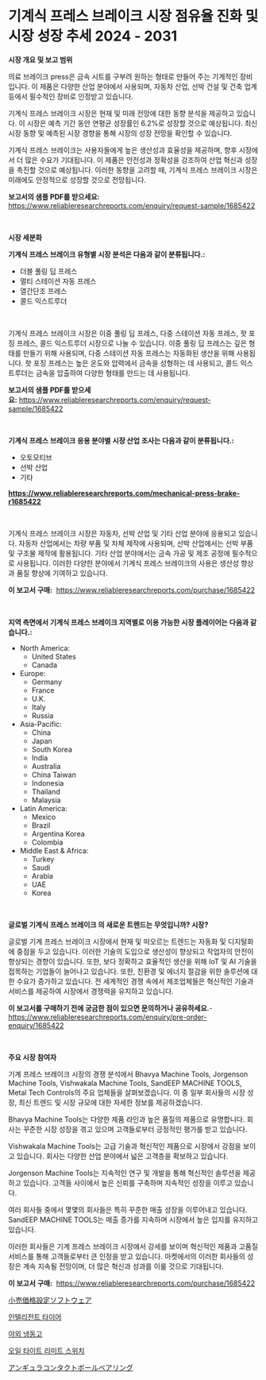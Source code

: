 <p><h1>기계식 프레스 브레이크 시장 점유율 진화 및 시장 성장 추세 2024 - 2031</h1></p><p><strong>시장 개요 및 보고 범위</strong></p>
<p><p>의료 브레이크 press은 금속 시트를 구부려 원하는 형태로 만들어 주는 기계적인 장비입니다. 이 제품은 다양한 산업 분야에서 사용되며, 자동차 산업, 선박 건설 및 건축 업계 등에서 필수적인 장비로 인정받고 있습니다.</p><p>기계식 프레스 브레이크 시장은 현재 및 미래 전망에 대한 동향 분석을 제공하고 있습니다. 이 시장은 예측 기간 동안 연평균 성장률인 6.2%로 성장할 것으로 예상됩니다. 최신 시장 동향 및 예측된 시장 경향을 통해 시장의 성장 전망을 확인할 수 있습니다.</p><p>기계식 프레스 브레이크는 사용자들에게 높은 생산성과 효율성을 제공하며, 향후 시장에서 더 많은 수요가 기대됩니다. 이 제품은 안전성과 정확성을 강조하여 산업 혁신과 성장을 촉진할 것으로 예상됩니다. 이러한 동향을 고려할 때, 기계식 프레스 브레이크 시장은 미래에도 안정적으로 성장할 것으로 전망됩니다.</p></p>
<p><strong>보고서의 샘플 PDF를 받으세요:</strong> <a href="https://www.reliableresearchreports.com/enquiry/request-sample/1685422">https://www.reliableresearchreports.com/enquiry/request-sample/1685422</a></p>
<p>&nbsp;</p>
<p><strong>시장 세분화</strong></p>
<p><strong>기계식 프레스 브레이크 유형별 시장 분석은 다음과 같이 분류됩니다.:</strong></p>
<p><ul><li>더블 풀링 딥 프레스</li><li>멀티 스테이션 자동 프레스</li><li>열간단조 프레스</li><li>콜드 익스트루더</li></ul></p>
<p>&nbsp;</p>
<p><p>기계식 프레스 브레이크 시장은 이중 풀링 딥 프레스, 다중 스테이션 자동 프레스, 핫 포징 프레스, 콜드 익스트루더 시장으로 나눌 수 있습니다. 이중 풀링 딥 프레스는 깊은 형태를 만들기 위해 사용되며, 다중 스테이션 자동 프레스는 자동화된 생산을 위해 사용됩니다. 핫 포징 프레스는 높은 온도와 압력에서 금속을 성형하는 데 사용되고, 콜드 익스트루더는 금속을 압출하여 다양한 형태를 만드는 데 사용됩니다.</p></p>
<p><strong>보고서의 샘플 PDF를 받으세요:</strong>&nbsp;<a href="https://www.reliableresearchreports.com/enquiry/request-sample/1685422">https://www.reliableresearchreports.com/enquiry/request-sample/1685422</a></p>
<p>&nbsp;</p>
<p><strong> 기계식 프레스 브레이크 응용 분야별 시장 산업 조사는 다음과 같이 분류됩니다.:</strong></p>
<p><ul><li>오토모티브</li><li>선박 산업</li><li>기타</li></ul></p>
<p><strong><a href="https://www.reliableresearchreports.com/mechanical-press-brake-r1685422">https://www.reliableresearchreports.com/mechanical-press-brake-r1685422</a></strong></p>
<p>&nbsp;</p>
<p><p>기계식 프레스 브레이크 시장은 자동차, 선박 산업 및 기타 산업 분야에 응용되고 있습니다. 자동차 산업에서는 차량 부품 및 차체 제작에 사용되며, 선박 산업에서는 선박 부품 및 구조물 제작에 활용됩니다. 기타 산업 분야에서는 금속 가공 및 제조 공정에 필수적으로 사용됩니다. 이러한 다양한 분야에서 기계식 프레스 브레이크의 사용은 생산성 향상과 품질 향상에 기여하고 있습니다.</p></p>
<p><strong>이 보고서 구매:</strong>&nbsp; <a href="https://www.reliableresearchreports.com/purchase/1685422">https://www.reliableresearchreports.com/purchase/1685422</a></p>
<p>&nbsp;</p>
<p><strong>지역 측면에서 기계식 프레스 브레이크 지역별로 이용 가능한 시장 플레이어는 다음과 같습니다.:</strong></p>
<p><ul>
    <li>
        North America:
        <ul>
            <li>United States</li>
            <li>Canada</li>
        </ul>
    </li>
    <li>
        Europe:
        <ul>
            <li>Germany</li>
            <li>France</li>
            <li>U.K.</li>
            <li>Italy</li>
            <li>Russia</li>
        </ul>
    </li>
    <li>
        Asia-Pacific:
        <ul>
            <li>China</li>
            <li>Japan</li>
            <li>South Korea</li>
            <li>India</li>
            <li>Australia</li>
            <li>China Taiwan</li>
            <li>Indonesia</li>
            <li>Thailand</li>
            <li>Malaysia</li>
        </ul>
    </li>
    <li>
        Latin America:
        <ul>
            <li>Mexico</li>
            <li>Brazil</li>
            <li>Argentina Korea</li>
            <li>Colombia</li>
        </ul>
    </li>
    <li>
        Middle East & Africa:
        <ul>
            <li>Turkey</li>
            <li>Saudi</li>
            <li>Arabia</li>
            <li>UAE</li>
            <li>Korea</li>
        </ul>
    </li>
    </ul></p>
<p>&nbsp;</p>
<p><strong>글로벌 기계식 프레스 브레이크 의 새로운 트렌드는 무엇입니까? 시장?</strong></p>
<p><p>글로벌 기계 프레스 브레이크 시장에서 현재 및 떠오르는 트렌드는 자동화 및 디지털화에 중점을 두고 있습니다. 이러한 기술의 도입으로 생산성이 향상되고 작업자의 안전이 향상되는 경향이 있습니다. 또한, 보다 정확하고 효율적인 생산을 위해 IoT 및 AI 기술을 접목하는 기업들이 늘어나고 있습니다. 또한, 친환경 및 에너지 절감을 위한 솔루션에 대한 수요가 증가하고 있습니다. 전 세계적인 경쟁 속에서 제조업체들은 혁신적인 기술과 서비스를 제공하여 시장에서 경쟁력을 유지하고 있습니다.</p></p>
<p><strong>이 보고서를 구매하기 전에 궁금한 점이 있으면 문의하거나 공유하세요.</strong>- <a href="https://www.reliableresearchreports.com/enquiry/pre-order-enquiry/1685422">https://www.reliableresearchreports.com/enquiry/pre-order-enquiry/1685422</a></p>
<p>&nbsp;</p>
<p><strong>주요 시장 참여자</strong></p>
<p><p>기계 프레스 브레이크 시장의 경쟁 분석에서 Bhavya Machine Tools, Jorgenson Machine Tools, Vishwakala Machine Tools, SandEEP MACHINE TOOLS, Metal Tech Controls의 주요 업체들을 살펴보겠습니다. 이 중 일부 회사들의 시장 성장, 최신 트렌드 및 시장 규모에 대한 자세한 정보를 제공하겠습니다.</p><p>Bhavya Machine Tools는 다양한 제품 라인과 높은 품질의 제품으로 유명합니다. 회사는 꾸준한 시장 성장을 겪고 있으며 고객들로부터 긍정적인 평가를 받고 있습니다.</p><p>Vishwakala Machine Tools는 고급 기술과 혁신적인 제품으로 시장에서 강점을 보이고 있습니다. 회사는 다양한 산업 분야에서 넓은 고객층을 확보하고 있습니다.</p><p>Jorgenson Machine Tools는 지속적인 연구 및 개발을 통해 혁신적인 솔루션을 제공하고 있습니다. 고객들 사이에서 높은 신뢰를 구축하며 지속적인 성장을 이루고 있습니다.</p><p>여러 회사들 중에서 몇몇의 회사들은 특히 꾸준한 매출 성장을 이루어내고 있습니다. SandEEP MACHINE TOOLS는 매출 증가를 지속하며 시장에서 높은 입지를 유지하고 있습니다.</p><p>이러한 회사들은 기계 프레스 브레이크 시장에서 강세를 보이며 혁신적인 제품과 고품질 서비스를 통해 고객들로부터 큰 인정을 받고 있습니다. 마켓에서의 이러한 회사들의 성장은 계속 지속될 전망이며, 더 많은 혁신과 성과를 이룰 것으로 기대됩니다.</p></p>
<p><strong>이 보고서 구매:</strong>&nbsp;&nbsp;<a href="https://www.reliableresearchreports.com/purchase/1685422">https://www.reliableresearchreports.com/purchase/1685422</a></p>
<p><p><a href="https://github.com/one-cool-chick/Market-Research-Report-List-1/blob/main/613645045276.md">小売価格設定ソフトウェア</a></p><p><a href="https://github.com/JackieFauhey9089475/Market-Research-Report-List-1/blob/main/897463141419.md">인텔리전트 타이어</a></p><p><a href="https://medium.com/@cierrahayes645/%EC%95%BC%EC%99%B8-%EB%83%89%EB%8F%99%EA%B3%A0-%EC%8B%9C%EC%9E%A5-%EA%B7%9C%EB%AA%A8-%EC%8B%9C%EC%9E%A5-%EC%A0%84%EB%A7%9D-%EB%B0%8F-%EC%8B%9C%EC%9E%A5-%EC%98%88%EC%B8%A1-2024%EB%85%84%EB%B6%80%ED%84%B0-2031%EB%85%84-bce6c5fffb41">야외 냉동고</a></p><p><a href="https://medium.com/@cheddar67856/%EC%98%A4%EC%9D%BC-%ED%83%80%EC%9D%B4%ED%8A%B8%ED%95%9C-%ED%95%9C%EB%8F%84-%EC%8A%A4%EC%9C%84%EC%B9%98-%EC%8B%9C%EC%9E%A5-%EA%B7%9C%EB%AA%A8-cagr-%ED%8A%B8%EB%A0%8C%EB%93%9C-2024-2030-5bba4d997a0e">오일 타이트 리미트 스위치</a></p><p><a href="https://medium.com/@carlieshields/%E3%82%A2%E3%83%B3%E3%82%AE%E3%83%A5%E3%83%A9%E7%8E%89%E8%BB%B8%E5%8F%97%E5%B8%82%E5%A0%B4-%E5%B8%82%E5%A0%B4cagr-%E5%B8%82%E5%A0%B4%E3%83%88%E3%83%AC%E3%83%B3%E3%83%89-%E6%88%90%E9%95%B7%E6%88%A6%E7%95%A5%E3%81%AB%E9%96%A2%E3%81%99%E3%82%8B%E6%83%85%E5%A0%B1-9286b6af2a81">アンギュラコンタクトボールベアリング</a></p></p>